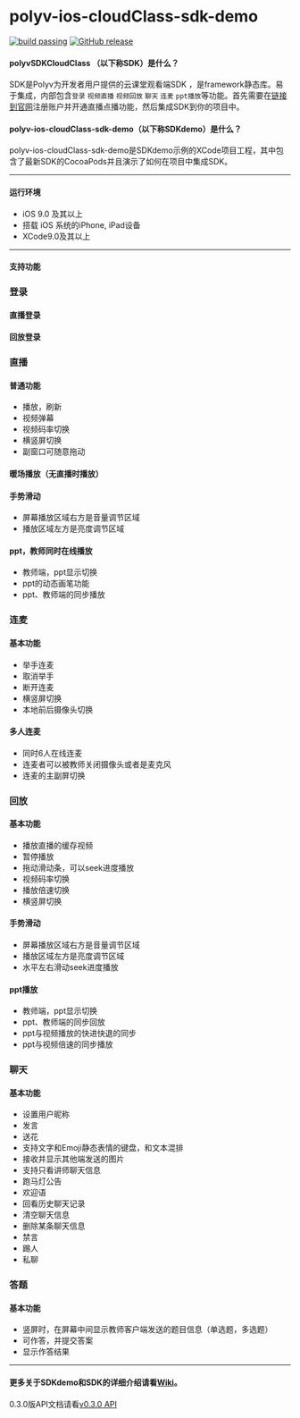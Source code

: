 # polyv-ios-cloudClass-sdk-demo

[![build passing](https://img.shields.io/badge/build-passing-brightgreen.svg)](#)
[![GitHub release](https://img.shields.io/badge/release-v0.3.0-blue.svg)](https://github.com/polyv/polyv-ios-cloudClass-sdk-demo)
#### polyvSDKCloudClass （以下称SDK）是什么？

SDK是Polyv为开发者用户提供的云课堂观看端SDK ，是framework静态库。易于集成，内部包含`登录` `视频直播`  `视频回放`   `聊天`  `连麦` `ppt播放`等功能。首先需要在[链接到官网](www.polyv.net)注册账户并开通直播点播功能，然后集成SDK到你的项目中。
#### polyv-ios-cloudClass-sdk-demo（以下称**SDKdemo**）是什么？
polyv-ios-cloudClass-sdk-demo是SDKdemo示例的XCode项目工程，其中包含了最新SDK的CocoaPods并且演示了如何在项目中集成SDK。
***
#### 运行环境
* iOS 9.0 及其以上
* 搭载 iOS 系统的iPhone, iPad设备
* XCode9.0及其以上
***
#### 支持功能

### 登录

#### 直播登录

#### 回放登录

### 直播
#### 普通功能
- 播放，刷新
- 视频弹幕
- 视频码率切换
- 横竖屏切换
- 副窗口可随意拖动

#### 暖场播放（无直播时播放）

#### 手势滑动
- 屏幕播放区域右方是音量调节区域
- 播放区域左方是亮度调节区域

#### ppt，教师同时在线播放
- 教师端，ppt显示切换
- ppt的动态画笔功能
- ppt、教师端的同步播放

### 连麦
#### 基本功能
- 举手连麦
- 取消举手
- 断开连麦
- 横竖屏切换
- 本地前后摄像头切换

#### 多人连麦
- 同时6人在线连麦
- 连麦者可以被教师关闭摄像头或者是麦克风
- 连麦的主副屏切换

### 回放
#### 基本功能
- 播放直播的缓存视频
- 暂停播放
- 拖动滑动条，可以seek进度播放
- 视频码率切换
- 播放倍速切换
- 横竖屏切换

#### 手势滑动
- 屏幕播放区域右方是音量调节区域
- 播放区域左方是亮度调节区域
- 水平左右滑动seek进度播放

#### ppt播放
- 教师端，ppt显示切换
- ppt、教师端的同步回放
- ppt与视频播放的快进快退的同步
- ppt与视频倍速的同步播放

### 聊天
#### 基本功能
- 设置用户昵称
- 发言
- 送花
- 支持文字和Emoji静态表情的键盘，和文本混排
- 接收并显示其他端发送的图片
- 支持只看讲师聊天信息
- 跑马灯公告
- 欢迎语
- 回看历史聊天记录
- 清空聊天信息
- 删除某条聊天信息
- 禁言
- 踢人
- 私聊

### 答题
#### 基本功能
- 竖屏时，在屏幕中间显示教师客户端发送的题目信息（单选题，多选题）
- 可作答，并提交答案
- 显示作答结果




***
#### 更多关于SDKdemo和SDK的详细介绍请看[Wiki](https://github.com/polyv/polyv-ios-cloudClass-sdk-demo/wiki)。

0.3.0版API文档请看[v0.3.0 API](http://repo.polyv.net/ios/cloudclass/javadoc/0.3.0/index.html)

